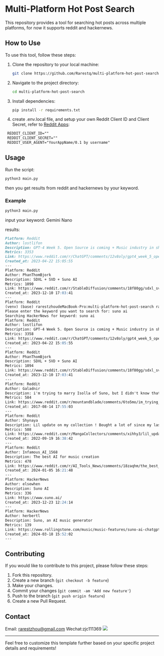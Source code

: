# Multi-Platform Hot Post Search

This repository provides a tool for searching hot posts across multiple platforms, for now it supports reddit and hackernews.

## How to Use

To use this tool, follow these steps:

1. Clone the repository to your local machine:

   ```bash
   git clone https://github.com/Rarestq/multi-platform-hot-post-search.git
   ```

2. Navigate to the project directory:

   ```bash
   cd multi-platform-hot-post-search
   ```

3. Install dependencies:

   ```bash
   pip install -r requirements.txt
   ```
4. create .env.local file, and setup your own Reddit Client ID and Client Secret, refer to [Reddit Apps](https://www.reddit.com/prefs/apps/):
  
  ```markdown
   REDDIT_CLIENT_ID=""
   REDDIT_CLIENT_SECRET=""
   REDDIT_USER_AGENT="YourAppName/0.1 by username"
   ```

## Usage

Run the script:

   ```bash
   python3 main.py
   ```
then you get results from reddit and hackernews by your keyword.

### Example

```bash
python3 main.py
```
input your keyword: Gemini Nano

results:
```markdown
Platform: Reddit
Author: lostlifon
Description: GPT-4 Week 5. Open Source is coming + Music industry in shambles - Nofil's Weekly Breakdown
Metrics: 3353
Link: https://www.reddit.com/r/ChatGPT/comments/12v8oly/gpt4_week_5_open_source_is_coming_music_industry/
Created_at: 2023-04-22 15:05:55
---
Platform: Reddit
Author: PhanThomBjork
Description: SDXL + SVD + Suno AI
Metrics: 1090
Link: https://www.reddit.com/r/StableDiffusion/comments/18f80gg/sdxl_svd_suno_ai/
Created_at: 2023-12-10 17:03:41
---
Platform: Reddit
(venv) (base) rarestzhoudeMacBook-Pro:multi-platform-hot-post-search rarestzhou$ python3 main.py 
Please enter the keyword you want to search for: suno ai
Searching HackerNews for keyword: suno ai
Platform: Reddit
Author: lostlifon
Description: GPT-4 Week 5. Open Source is coming + Music industry in shambles - Nofil's Weekly Breakdown
Metrics: 3358
Link: https://www.reddit.com/r/ChatGPT/comments/12v8oly/gpt4_week_5_open_source_is_coming_music_industry/
Created_at: 2023-04-22 15:05:55
---
Platform: Reddit
Author: PhanThomBjork
Description: SDXL + SVD + Suno AI
Metrics: 1094
Link: https://www.reddit.com/r/StableDiffusion/comments/18f80gg/sdxl_svd_suno_ai/
Created_at: 2023-12-10 17:03:41
---
Platform: Reddit
Author: Galadnir
Description: i'm trying to marry Isolla of Suno, but I didn't know that incest is popular in calradia.
Metrics: 584
Link: https://www.reddit.com/r/mountandblade/comments/6to5mo/im_trying_to_marry_isolla_of_suno_but_i_didnt/
Created_at: 2017-08-14 17:55:03
---
Platform: Reddit
Author: Shynaya
Description: Lil update on my collection ! Bought a lot of since my last post …. 🥹 I need to finish my Claynore c...
Metrics: 508
Link: https://www.reddit.com/r/MangaCollectors/comments/xihhy3/lil_update_on_my_collection_bought_a_lot_of_since/
Created_at: 2022-09-19 16:38:42
---
Platform: Reddit
Author: Infamous_AI_1568
Description: The best AI for music creation
Metrics: 478
Link: https://www.reddit.com/r/AI_Tools_News/comments/18zaqhm/the_best_ai_for_music_creation/
Created_at: 2024-01-05 16:21:48
---
Platform: HackerNews
Author: elsewhen
Description: Suno AI
Metrics: 336
Link: https://www.suno.ai/
Created_at: 2023-12-23 12:24:14
---
Platform: HackerNews
Author: herbertl
Description: Suno, an AI music generator
Metrics: 139
Link: https://www.rollingstone.com/music/music-features/suno-ai-chatgpt-for-music-1234982307/
Created_at: 2024-03-18 15:52:02
---
```

## Contributing

If you would like to contribute to this project, please follow these steps:

1. Fork this repository.
2. Create a new branch (`git checkout -b feature`)
3. Make your changes.
4. Commit your changes (`git commit -am 'Add new feature'`)
5. Push to the branch (`git push origin feature`)
6. Create a new Pull Request.

## Contact
Email: rarestzhou@gmail.com
Wechat:zjc111369
![](https://mp.weixin.qq.com/cgi-bin/getimgdata?msgid=&mode=small&source=&fileId=100000588&ow=725340616&token=1048341528&lang=zh_CN)

---

Feel free to customize this template further based on your specific project details and requirements!
